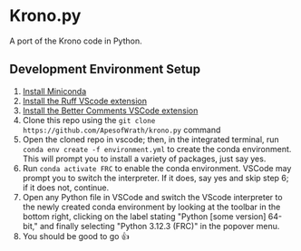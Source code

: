 # Krono.py

A port of the Krono code in Python.

## Development Environment Setup

1. [Install Miniconda](https://docs.anaconda.com/free/miniconda/)
2. [Install the Ruff VScode extension](https://marketplace.visualstudio.com/items?itemName=charliermarsh.ruff)
3. [Install the Better Comments VSCode extension](https://marketplace.visualstudio.com/items?itemName=aaron-bond.better-comments)
4. Clone this repo using the `git clone https://github.com/ApesofWrath/krono.py` command
5. Open the cloned repo in vscode; then, in the integrated terminal, run `conda env create -f environment.yml` to create the conda environment. This will prompt you to install a variety of packages, just say yes.
6. Run `conda activate FRC` to enable the conda environment. VSCode may prompt you to switch the interpreter. If it does, say yes and skip step 6; if it does not, continue.
7. Open any Python file in VSCode and switch the VScode interpreter to the newly created conda environment by looking at the toolbar in the bottom right, clicking on the label stating "Python [some version] 64-bit," and finally selecting "Python 3.12.3 (FRC)" in the popover menu.
8. You should be good to go 👍
